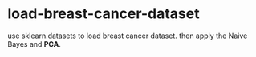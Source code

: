 # load-breast-cancer-dataset
use sklearn.datasets to load breast cancer dataset. then apply the Naive Bayes and ****PCA****.
